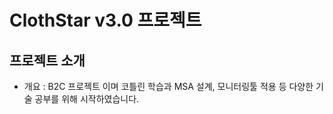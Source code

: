 # ClothStar v3.0 프로젝트

## 프로젝트 소개

- 개요 : B2C 프로젝트 이며 코틀린 학습과 MSA 설계, 모니터링툴 적용 등 다양한 기술 공부를 위해 시작하였습니다.

